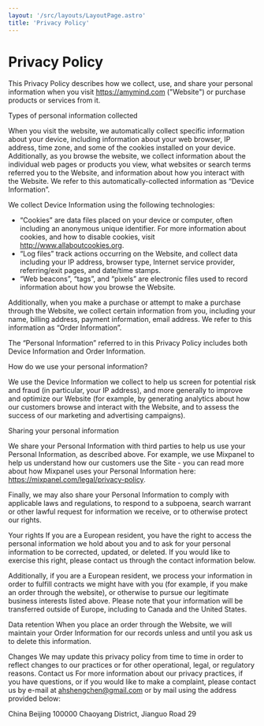 ```yaml
---
layout: '/src/layouts/LayoutPage.astro'
title: 'Privacy Policy'
---
```


# Privacy Policy

This Privacy Policy describes how we collect, use, and share your personal information when you visit https://amymind.com ("Website") or purchase products or services from it.

Types of personal information collected

When you visit the website, we automatically collect specific information about your device, including information about your web browser, IP address, time zone, and some of the cookies installed on your device. Additionally, as you browse the website, we collect information about the individual web pages or products you view, what websites or search terms referred you to the Website, and information about how you interact with the Website. We refer to this automatically-collected information as “Device Information”.

We collect Device Information using the following technologies:

- “Cookies” are data files placed on your device or computer, often including an anonymous unique identifier. For more information about cookies, and how to disable cookies, visit http://www.allaboutcookies.org.
- “Log files” track actions occurring on the Website, and collect data including your IP address, browser type, Internet service provider, referring/exit pages, and date/time stamps.
- “Web beacons”, “tags”, and “pixels” are electronic files used to record information about how you browse the Website.

Additionally, when you make a purchase or attempt to make a purchase through the Website, we collect certain information from you, including your name, billing address, payment information, email address. We refer to this information as “Order Information”.

The “Personal Information” referred to in this Privacy Policy includes both Device Information and Order Information.

How do we use your personal information?

We use the Device Information we collect to help us screen for potential risk and fraud (in particular, your IP address), and more generally to improve and optimize our Website (for example, by generating
analytics about how our customers browse and interact with the Website, and to assess the success of our marketing and advertising campaigns).

Sharing your personal information

We share your Personal Information with third parties to help us use your Personal Information, as described above. For example, we use Mixpanel to help us understand how our customers use the Site - you can read more about how Mixpanel uses your Personal Information here: https://mixpanel.com/legal/privacy-policy.

Finally, we may also share your Personal Information to comply with applicable laws and regulations, to respond to a subpoena, search warrant or other lawful request for information we receive, or to otherwise protect our rights.

Your rights If you are a European resident, you have the right to access the personal information we hold about you and to ask for your personal information to be corrected, updated, or deleted. If you would like to exercise this right, please contact us through the contact information below. 

Additionally, if you are a European resident, we process your information in order to fulfill contracts
we might have with you (for example, if you make an order through the website), or otherwise to pursue our legitimate business interests listed above. Please note that your information will be transferred outside of Europe, including to Canada and the United States.

Data retention When you place an order through the Website, we will maintain your Order Information for our records unless and until you ask us to delete this information.

Changes We may update this privacy policy from time to time in order to reflect changes to our practices or for other operational, legal, or regulatory reasons. Contact us For more information about our privacy practices, if you have questions, or if you would like to make a complaint, please contact us by e-mail at ahshengchen@gmail.com or by mail using the address provided below:

China Beijing 100000 Chaoyang District, Jianguo Road 29